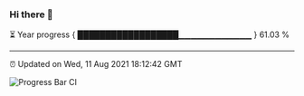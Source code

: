 ### Hi there 👋

⏳ Year progress { ██████████████████▁▁▁▁▁▁▁▁▁▁▁▁ } 61.03 %

---

⏰ Updated on Wed, 11 Aug 2021 18:12:42 GMT

![Progress Bar CI](https://github.com/liununu/liununu/workflows/Progress%20Bar%20CI/badge.svg)
